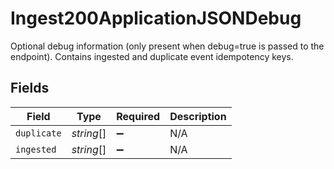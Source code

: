 # Ingest200ApplicationJSONDebug

Optional debug information (only present when debug=true is passed to the endpoint). Contains ingested and duplicate event idempotency keys.


## Fields

| Field              | Type               | Required           | Description        |
| ------------------ | ------------------ | ------------------ | ------------------ |
| `duplicate`        | *string*[]         | :heavy_minus_sign: | N/A                |
| `ingested`         | *string*[]         | :heavy_minus_sign: | N/A                |